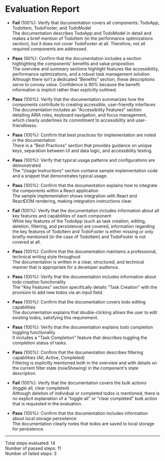 # Evaluation Report

- **Fail** (100%): Verify that documentation covers all components: TodoApp, TodoItem, TodoFooter, and TodoModel  
  The documentation describes TodoApp and TodoModel in detail and makes a brief mention of TodoItem (in the performance optimizations section), but it does not cover TodoFooter at all. Therefore, not all required components are addressed.

- **Pass** (90%): Confirm that the documentation includes a section highlighting the components' benefits and value proposition  
  The overview and summary sections highlight features like accessibility, performance optimizations, and a robust task management solution. Although there isn’t a dedicated “Benefits” section, these descriptions serve to convey value. Confidence is 90% because the benefit information is implicit rather than explicitly outlined.

- **Pass** (100%): Verify that the documentation summarizes how the components contribute to creating accessible, user-friendly interfaces  
  The documentation includes an "Accessibility Features" section detailing ARIA roles, keyboard navigation, and focus management, which clearly underlines its commitment to accessibility and user-friendliness.

- **Pass** (100%): Confirm that best practices for implementation are noted in the documentation  
  There is a "Best Practices" section that provides guidance on unique keys, separation between UI and data logic, and accessibility testing. 

- **Pass** (100%): Verify that typical usage patterns and configurations are demonstrated  
  The "Usage Instructions" section contains sample implementation code and a snippet that demonstrates typical usage.

- **Pass** (100%): Confirm that the documentation explains how to integrate the components within a React application  
  The sample implementation shows integration with React and ReactDOM rendering, making integration instructions clear.

- **Fail** (100%): Verify that the documentation includes information about all key features and capabilities of each component  
  While key features of the TodoApp (such as task creation, editing, deletion, filtering, and persistence) are covered, information regarding the key features of TodoItem and TodoFooter is either missing or only briefly mentioned (in the case of TodoItem) and TodoFooter is not covered at all.

- **Pass** (100%): Confirm that the documentation maintains a professional, technical writing style throughout  
  The documentation is written in a clear, structured, and technical manner that is appropriate for a developer audience.

- **Pass** (100%): Verify that the documentation includes information about todo creation functionality  
  The "Key Features" section specifically details "Task Creation" with the provision to add new todos via an input field.

- **Pass** (100%): Confirm that the documentation covers todo editing capabilities  
  The documentation explains that double-clicking allows the user to edit existing todos, satisfying this requirement.

- **Pass** (100%): Verify that the documentation explains todo completion toggling functionality  
  It includes a "Task Completion" feature that describes toggling the completion status of tasks.

- **Pass** (100%): Confirm that the documentation describes filtering capabilities (All, Active, Completed)  
  Filtering is explicitly mentioned both in the overview and with details on the current filter state (nowShowing) in the component's state description.

- **Fail** (100%): Verify that the documentation covers the bulk actions (toggle all, clear completed)  
  Although deletion of individual or completed todos is mentioned, there is no explicit explanation of a "toggle all" or "clear completed" bulk action that is requested in the evaluation.

- **Pass** (100%): Confirm that the documentation includes information about local storage persistence  
  The documentation clearly notes that todos are saved to local storage for persistence.

---

Total steps evaluated: 14  
Number of passed steps: 11  
Number of failed steps: 3